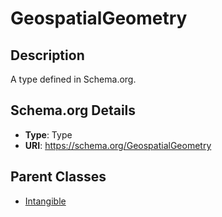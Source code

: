 # GeospatialGeometry

## Description
A type defined in Schema.org.

## Schema.org Details
- **Type**: Type
- **URI**: https://schema.org/GeospatialGeometry

## Parent Classes
- [Intangible](../Intangible.md)


